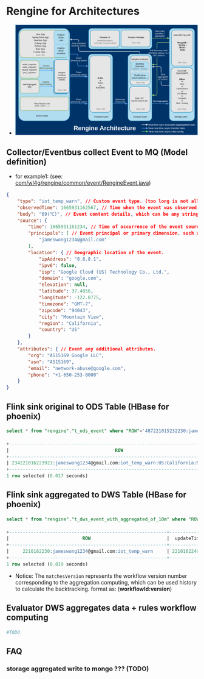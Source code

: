 # Rengine for Architectures

- ![Global](../shots/rengine_architecture.png)

## Collector/Eventbus collect Event to MQ (Model definition)

- for example1: (see: [com/wl4g/rengine/common/event/RengineEvent.java](../../common/src/main/java/com/wl4g/rengine/common/event/RengineEvent.java))

```json
{
    "type": "iot_temp_warn", // Custom event type. (too long is not allowed)
    "observedTime": 1665931162567, // Time when the event was observed.
    "body": "69(℃)", // Event content details, which can be any string or json.
    "source": {
        "time": 1665931161234, // Time of occurrence of the event source.
        "principals": [ // Event principal or primary dimension, such as can be user id or any object id.
            "jameswong1234@gmail.com"
        ],
        "location": { // Geographic location of the event.
            "ipAddress": "8.8.8.1",
            "ipv6": false,
            "isp": "Google Cloud (US) Technology Co., Ltd.",
            "domain": "google.com",
            "elevation": null,
            "latitude": 37.4056,
            "longitude": -122.0775,
            "timezone": "GMT-7",
            "zipcode": "94043",
            "city": "Mountain View",
            "region": "California",
            "country": "US"
        }
    },
    "attributes": { // Event any additional attributes.
        "org": "AS15169 Google LLC",
        "asn": "AS15169",
        "email": "network-abuse@google.com",
        "phone": "+1-650-253-0000"
    }
}
```

## Flink sink original to ODS Table (HBase for phoenix)

```sql
select * from "rengine"."t_ods_event" where "ROW"='487221015232230:jameswong1234@gmail.com:iot_temp_warn:US:California:Mountain_View' limit 1;

+-----------------------------------------------------------------------------------+--------------+------+--------------+-------------------------+-------------------+--------------+----------------------------------------+ ...
|                                       ROW                                         | observedTime | body |  sourceTime  |    sourcePrincipals     | locationIpAddress | locationIpv6 |               locationIsp              |
+-----------------------------------------------------------------------------------+--------------+------+--------------+-------------------------+-------------------+--------------+----------------------------------------+ ...
| 234221016223921:jameswong1234@gmail.com:iot_temp_warn:US:California:Mountain_View | 221016223922 | 52   | 221016223921 | jameswong1234@gmail.com | 8.8.8.1           | 0            | Google Cloud (US) Technology Co., Ltd. |
+-----------------------------------------------------------------------------------+--------------+------+--------------+-------------------------+-------------------+--------------+----------------------------------------+ ...
1 row selected (0.017 seconds)
```

## Flink sink aggregated to DWS Table (HBase for phoenix)

```sql
select * from "rengine"."t_dws_event_with_aggregated_of_10m" where "ROW"='2210162230:jameswong1234@gmail.com:iot_temp_warn' limit 1;

+----------------------------------------------------------+--------------+-------+-----+-------+-------+----------+----------+----------------+-------------------------+ ...
|                           ROW                            |  updateTime  | count | avg |  max  |  min  | variance |  matches | matchesVersion |        principals       |
+----------------------------------------------------------+--------------+-------+-----+-------+-------+----------+----------+----------------+-------------------------+ ...
|     2210162230:jameswong1234@gmail.com:iot_temp_warn     | 221016224005 | 199   | 68  |  84   |  63   |    9     |    21    |     10001:9    | jameswong1234@gmail.com |
+----------------------------------------------------------+--------------+-------------+-------+-------+----------+----------+----------------+-------------------------+ ...
1 row selected (0.019 seconds)
```

- Notice: The `matchesVersion` represents the workflow version number corresponding to the aggregation computing, which can be used history to calculate the backtracking. format as: (**workflowId:version**)

## Evaluator DWS aggregates data + rules workflow computing

```bash
#TODO
```

## FAQ

### storage aggregated write to mongo ??? (TODO)

